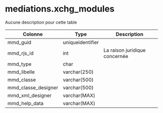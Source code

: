 # mediations.xchg_modules

Aucune description pour cette table

Colonne|Type|Description
---|---|---
mmd_guid|uniqueidentifier|
mmd_rjs_id|int|La raison juridique concernée 
mmd_type|char|
mmd_libelle|varchar(250)|
mmd_classe|varchar(500)|
mmd_classe_designer|varchar(500)|
mmd_xml_designer|varchar(MAX)|
mmd_help_data|varchar(MAX)|
